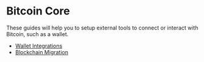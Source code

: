 # Bitcoin Core

These guides will help you to setup external tools to connect or interact with Bitcoin, such as a wallet.

- [Wallet Integrations](./wallet-integrations.md)
- [Blockchain Migration](./blockchain-migration.md)
